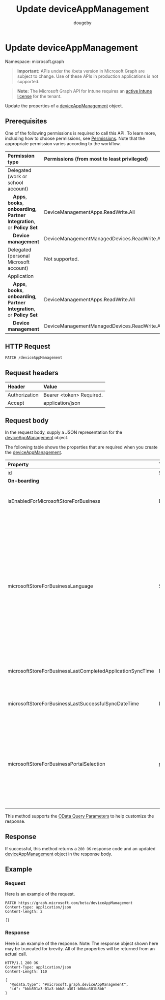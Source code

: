 ﻿---
title: "Update deviceAppManagement"
description: "Update the properties of a deviceAppManagement object."
author: "dougeby"
localization_priority: Normal
ms.prod: "intune"
doc_type: apiPageType
---

# Update deviceAppManagement

Namespace: microsoft.graph

> **Important:** APIs under the /beta version in Microsoft Graph are subject to change. Use of these APIs in production applications is not supported.

> **Note:** The Microsoft Graph API for Intune requires an [active Intune license](https://go.microsoft.com/fwlink/?linkid=839381) for the tenant.

Update the properties of a [deviceAppManagement](../resources/intune-shared-deviceappmanagement.md) object.

## Prerequisites

One of the following permissions is required to call this API. To learn more, including how to choose permissions, see [Permissions](/graph/permissions-reference).  Note that the appropriate permission varies according to the workflow.

| Permission type                                                                               | Permissions (from most to least privileged)  |
| :-------------------------------------------------------------------------------------------- | :------------------------------------------- |
| Delegated (work or school account)                                                            |                                              |
| &nbsp; &nbsp; **Apps**, **books**, **onboarding**, **Partner Integration**, or **Policy Set** | DeviceManagementApps.ReadWrite.All           |
| &nbsp; &nbsp; **Device management**                                                           | DeviceManagementManagedDevices.ReadWrite.All |
| Delegated (personal Microsoft account)                                                        | Not supported.                               |
| Application                                                                                   |                                              |
| &nbsp; &nbsp; **Apps**, **books**, **onboarding**, **Partner Integration**, or **Policy Set** | DeviceManagementApps.ReadWrite.All           |
| &nbsp; &nbsp; **Device management**                                                           | DeviceManagementManagedDevices.ReadWrite.All |

## HTTP Request

<!-- {
  "blockType": "ignored"
}
-->

```http
PATCH /deviceAppManagement
```

## Request headers

| Header        | Value                          |
| :------------ | :----------------------------- |
| Authorization | Bearer &lt;token&gt; Required. |
| Accept        | application/json               |

## Request body

In the request body, supply a JSON representation for the [deviceAppManagement](../resources/intune-shared-deviceappmanagement.md) object.

The following table shows the properties that are required when you create the [deviceAppManagement](../resources/intune-shared-deviceappmanagement.md).

| Property                                                  | Type                                                                                                                                 | Description                                                                                                                                                                                                                                                                                                                                                                                                                                                                                            |
| :-------------------------------------------------------- | :----------------------------------------------------------------------------------------------------------------------------------- | :----------------------------------------------------------------------------------------------------------------------------------------------------------------------------------------------------------------------------------------------------------------------------------------------------------------------------------------------------------------------------------------------------------------------------------------------------------------------------------------------------- |
| id                                                        | String                                                                                                                               | Key of the entity.                                                                                                                                                                                                                                                                                                                                                                                                                                                                                     |
| **On-boarding**                                           |                                                                                                                                      |                                                                                                                                                                                                                                                                                                                                                                                                                                                                                                        |
| isEnabledForMicrosoftStoreForBusiness                     | Boolean                                                                                                                              | Whether the account is enabled for syncing applications from the Microsoft Store for Business.                                                                                                                                                                                                                                                                                                                                                                                                         |
| microsoftStoreForBusinessLanguage                         | String                                                                                                                               | The locale information used to sync applications from the Microsoft Store for Business. Cultures that are specific to a country/region. The names of these cultures follow RFC 4646 (Windows Vista and later). The format is <languagecode2>-<country/regioncode2>, where <languagecode2> is a lowercase two-letter code derived from ISO 639-1 and <country/regioncode2> is an uppercase two-letter code derived from ISO 3166. For example, en-US for English (United States) is a specific culture. |
| microsoftStoreForBusinessLastCompletedApplicationSyncTime | DateTimeOffset                                                                                                                       | The last time an application sync from the Microsoft Store for Business was completed.                                                                                                                                                                                                                                                                                                                                                                                                                 |
| microsoftStoreForBusinessLastSuccessfulSyncDateTime       | DateTimeOffset                                                                                                                       | The last time the apps from the Microsoft Store for Business were synced successfully for the account.                                                                                                                                                                                                                                                                                                                                                                                                 |
| microsoftStoreForBusinessPortalSelection                  | [microsoftStoreForBusinessPortalSelectionOptions](../resources/intune-onboarding-microsoftstoreforbusinessportalselectionoptions.md) | The end user portal information is used to sync applications from the Microsoft Store for Business to Intune Company Portal. There are three options to pick from \['Company portal only', 'Company portal and private store', 'Private store only'\]. Possible values are: `none`, `companyPortal`, `privateStore`.                                                                                                                                                                                   |

This method supports the [OData Query Parameters](https://developer.microsoft.com/graph/docs/concepts/query_parameters) to help customize the response.

## Response

If successful, this method returns a `200 OK` response code and an updated [deviceAppManagement](../resources/intune-shared-deviceappmanagement.md) object in the response body.

## Example

### Request

Here is an example of the request.

```http
PATCH https://graph.microsoft.com/beta/deviceAppManagement
Content-type: application/json
Content-length: 2

{}
```

### Response

Here is an example of the response. Note: The response object shown here may be truncated for brevity. All of the properties will be returned from an actual call.

```http
HTTP/1.1 200 OK
Content-Type: application/json
Content-Length: 110

{
  "@odata.type": "#microsoft.graph.deviceAppManagement",
  "id": "bbb801a3-01a3-bbb8-a301-b8bba301b8bb"
}
```
